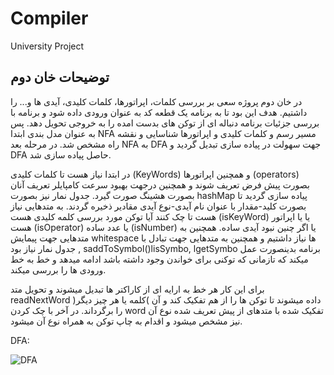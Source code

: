# Compiler
University Project

## توضیحات خان دوم

در خان دوم پروژه سعی بر بررسی کلمات، اپراتورها، کلمات کلیدی، آیدی ها و... را داشتیم. هدف این بود تا به برنامه یک قطعه کد به عنوان
ورودی داده شود و برنامه با بررسی جزئیات برنامه دنباله ای از توکن های بدست امده را به خروجی تحویل دهد.
پس به عنوان مدل بندی
ابتدا NFA مسیر رسم و کلمات کلیدی و اپراتورها شناسایی و نقشه راه مشخص شد. در مرحله بعد NFA به DFA جهت سهولت در پیاده
سازی تبدیل گردید و DFA حاصل پیاده سازی شد.

در ابتدا نیاز هست تا کلمات کلیدی (KeyWords) و همچنین اپراتورها (operators) بصورت پیش فرض تعریف شوند و همچنین
درجهت بهبود سرعت کامپایلر تعریف آنان بصورت هشینگ صورت گیرد.
جدول نمار نیز بصورت hashMap پیاده سازی گردید تا بصورت
کلید-مقدار با عنوان نام آیدی-نوع آیدی مقادیر ذخیره گردند. به متدهایی نیاز هست تا چک کنند آیا توکن مورد بررسی کلمه کلیدی
هست (isKeyWord) یا یا اپراتور هست (isOperator) یا عدد ساده (isNumber) یا اگر چنین نبود آیدی ساده. همچنین به متدهایی
جهت پیمایش whitespace ها نیاز داشتیم و همچنین به متدهایی جهت تبادل با جدول نمار نیاز بود , saddToSymbol()lisSymbo, lgetSymbo
برنامه بدینصورت عمل میکند که تازمانی که توکنی برای خواندن وجود داشته باشد ادامه میدهد و خط به خط ورودی ها را بررسی میکند.

برای این کار هر خط به ارایه ای از کاراکتر ها تبدیل میشوند و تحویل متد readNextWord داده میشوند تا توکن ها را از هم تفکیک
کند و آن )کلمه یا هر چیز دیگر( را برگرداند.
در آخر با چک کردن word تفکیک شده با متدهای از پیش تعریف شده نوع آن نیز مشخص میشود و اقدام به چاپ توکن به همراه نوع
آن میشود.

DFA:

![DFA](https://s4.uupload.ir/files/screenshot_2021-11-29_170022_4q1d.jpg)
